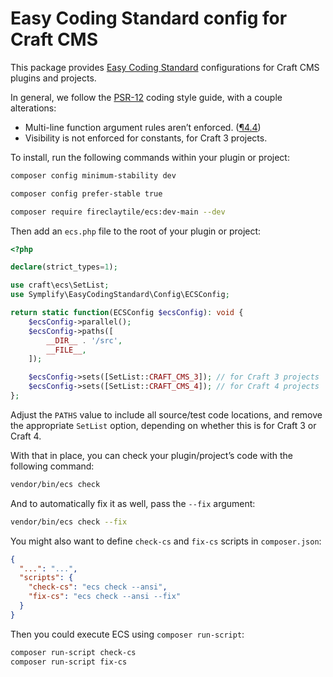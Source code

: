 # Easy Coding Standard config for Craft CMS

This package provides [Easy Coding Standard](https://github.com/symplify/easy-coding-standard) configurations for Craft CMS plugins and projects.

In general, we follow the [PSR-12](https://www.php-fig.org/psr/psr-12/) coding style guide, with a couple alterations:

- Multi-line function argument rules aren’t enforced. ([¶4.4](https://www.php-fig.org/psr/psr-12/#44-methods-and-functions))
- Visibility is not enforced for constants, for Craft 3 projects.

To install, run the following commands within your plugin or project:

```sh
composer config minimum-stability dev
```

```sh
composer config prefer-stable true
```

```sh
composer require fireclaytile/ecs:dev-main --dev
```

Then add an `ecs.php` file to the root of your plugin or project:

```php
<?php

declare(strict_types=1);

use craft\ecs\SetList;
use Symplify\EasyCodingStandard\Config\ECSConfig;

return static function(ECSConfig $ecsConfig): void {
    $ecsConfig->parallel();
    $ecsConfig->paths([
        __DIR__ . '/src',
        __FILE__,
    ]);

    $ecsConfig->sets([SetList::CRAFT_CMS_3]); // for Craft 3 projects
    $ecsConfig->sets([SetList::CRAFT_CMS_4]); // for Craft 4 projects
};
```

Adjust the `PATHS` value to include all source/test code locations, and remove the appropriate `SetList` option,
depending on whether this is for Craft 3 or Craft 4.

With that in place, you can check your plugin/project’s code with the following command:

```sh
vendor/bin/ecs check
```

And to automatically fix it as well, pass the `--fix` argument:

```sh
vendor/bin/ecs check --fix
```

You might also want to define `check-cs` and `fix-cs` scripts in `composer.json`:

```json
{
  "...": "...",
  "scripts": {
    "check-cs": "ecs check --ansi",
    "fix-cs": "ecs check --ansi --fix"
  }
}
```

Then you could execute ECS using `composer run-script`:

```sh
composer run-script check-cs
composer run-script fix-cs
```
